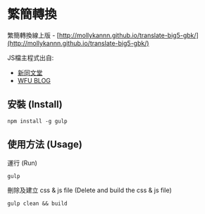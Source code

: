 # 繁簡轉換

繁簡轉換線上版 - [http://mollykannn.github.io/translate-big5-gbk/](http://mollykannn.github.io/translate-big5-gbk/)

JS檔主程式出自:
- [新同文堂](http://tongwen.openfoundry.org/)
- [WFU BLOG](http://www.wfublog.com/2014/12/traditional-simplified-chinese-auto-switch.html)


## 安裝 (Install)

```shell
npm install -g gulp
```

## 使用方法 (Usage)

運行 (Run)

```shell
gulp
```

刪除及建立 css & js file (Delete and build the css & js file)

```shell
gulp clean && build
```